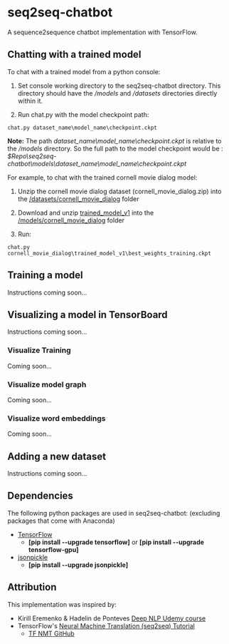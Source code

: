 # seq2seq-chatbot
A sequence2sequence chatbot implementation with TensorFlow.

## Chatting with a trained model
To chat with a trained model from a python console:

1. Set console working directory to the seq2seq-chatbot directory. This directory should have the */models* and */datasets* directories directly within it.

2. Run chat.py with the model checkpoint path:
```shell
chat.py dataset_name\model_name\checkpoint.ckpt
```

**Note:** The path *dataset_name\model_name\checkpoint.ckpt* is relative to the */models* directory. So the full path to the model checkpoint would be : *$Repo\seq2seq-chatbot\models\dataset_name\model_name\checkpoint.ckpt*

For example, to chat with the trained cornell movie dialog model:

1. Unzip the cornell movie dialog dataset (cornell_movie_dialog.zip) into the [/datasets/cornell_movie_dialog](https://github.com/AbrahamSanders/seq2seq-chatbot/tree/master/seq2seq-chatbot/datasets/cornell_movie_dialog) folder

2. Download and unzip [trained_model_v1](https://github.com/AbrahamSanders/seq2seq-chatbot/blob/master/seq2seq-chatbot/models/cornell_movie_dialog/README.md) into the [/models/cornell_movie_dialog](https://github.com/AbrahamSanders/seq2seq-chatbot/tree/master/seq2seq-chatbot/models/cornell_movie_dialog) folder

3. Run:
```shell
chat.py cornell_movie_dialog\trained_model_v1\best_weights_training.ckpt
```


## Training a model
Instructions coming soon...

## Visualizing a model in TensorBoard
Instructions coming soon...

### Visualize Training
Coming soon...

### Visualize model graph
Coming soon...

### Visualize word embeddings
Coming soon...

## Adding a new dataset
Instructions coming soon...

## Dependencies
The following python packages are used in seq2seq-chatbot:
(excluding packages that come with Anaconda)

- [TensorFlow](https://www.tensorflow.org/) 
  - **[pip install --upgrade tensorflow]** or **[pip install --upgrade tensorflow-gpu]**
- [jsonpickle](https://jsonpickle.github.io/)
  - **[pip install --upgrade jsonpickle]**
  
## Attribution
This implementation was inspired by:
- Kirill Eremenko & Hadelin de Ponteves [Deep NLP Udemy course](https://www.udemy.com/chatbot/)
- TensorFlow's [Neural Machine Translation (seq2seq) Tutorial](https://www.tensorflow.org/tutorials/seq2seq)
  - [TF NMT GitHub](https://github.com/tensorflow/nmt)
  
